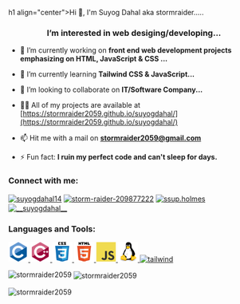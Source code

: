 h1 align="center">Hi 👋, I'm Suyog Dahal aka stormraider.....</h1>
<h3 align="center">I’m interested in web desiging/developing...</h3>

- 🌱 I’m currently working on **front end web development projects emphasizing on HTML, JavaScript & CSS ...**

- 🌱 I’m currently learning **Tailwind CSS & JavaScript...**

- 👯 I’m looking to collaborate on **IT/Software Company...**

- 👨‍💻 All of my projects are available at [https://stormraider2059.github.io/suyogdahal/](https://stormraider2059.github.io/suyogdahal/)

- 📫 Hit me with a mail on **stormraider2059@gmail.com**

- ⚡ Fun fact: **I ruin my perfect code and can't sleep for days.**

<h3 align="left">Connect with me:</h3>
<p align="left">
<a href="https://twitter.com/suyogdahal14" target="blank"><img align="center" src="https://raw.githubusercontent.com/rahuldkjain/github-profile-readme-generator/master/src/images/icons/Social/twitter.svg" alt="suyogdahal14" height="30" width="40" /></a>
<a href="https://linkedin.com/in/storm-raider-209877222" target="blank"><img align="center" src="https://raw.githubusercontent.com/rahuldkjain/github-profile-readme-generator/master/src/images/icons/Social/linked-in-alt.svg" alt="storm-raider-209877222" height="30" width="40" /></a>
<a href="https://fb.com/ssup.holmes" target="blank"><img align="center" src="https://raw.githubusercontent.com/rahuldkjain/github-profile-readme-generator/master/src/images/icons/Social/facebook.svg" alt="ssup.holmes" height="30" width="40" /></a>
<a href="https://instagram.com/__suyogdahal__" target="blank"><img align="center" src="https://raw.githubusercontent.com/rahuldkjain/github-profile-readme-generator/master/src/images/icons/Social/instagram.svg" alt="__suyogdahal__" height="30" width="40" /></a>
</p>

<h3 align="left">Languages and Tools:</h3>
<p align="left"> <a href="https://www.cprogramming.com/" target="_blank" rel="noreferrer"> <img src="https://raw.githubusercontent.com/devicons/devicon/master/icons/c/c-original.svg" alt="c" width="40" height="40"/> </a> <a href="https://www.w3schools.com/cpp/" target="_blank" rel="noreferrer"> <img src="https://raw.githubusercontent.com/devicons/devicon/master/icons/cplusplus/cplusplus-original.svg" alt="cplusplus" width="40" height="40"/> </a> <a href="https://www.w3schools.com/css/" target="_blank" rel="noreferrer"> <img src="https://raw.githubusercontent.com/devicons/devicon/master/icons/css3/css3-original-wordmark.svg" alt="css3" width="40" height="40"/> </a> <a href="https://www.w3.org/html/" target="_blank" rel="noreferrer"> <img src="https://raw.githubusercontent.com/devicons/devicon/master/icons/html5/html5-original-wordmark.svg" alt="html5" width="40" height="40"/> </a> <a href="https://developer.mozilla.org/en-US/docs/Web/JavaScript" target="_blank" rel="noreferrer"> <img src="https://raw.githubusercontent.com/devicons/devicon/master/icons/javascript/javascript-original.svg" alt="javascript" width="40" height="40"/> </a> <a href="https://www.linux.org/" target="_blank" rel="noreferrer"> <img src="https://raw.githubusercontent.com/devicons/devicon/master/icons/linux/linux-original.svg" alt="linux" width="40" height="40"/> </a> <a href="https://tailwindcss.com/" target="_blank" rel="noreferrer"> <img src="https://www.vectorlogo.zone/logos/tailwindcss/tailwindcss-icon.svg" alt="tailwind" width="40" height="40"/> </a> </p>

<p><img align="left" src="https://github-readme-stats.vercel.app/api/top-langs?username=stormraider2059&show_icons=true&locale=en&layout=compact" alt="stormraider2059" /></p>

<p>&nbsp;<img align="center" src="https://github-readme-stats.vercel.app/api?username=stormraider2059&show_icons=true&locale=en" alt="stormraider2059" /></p>

<p><img align="center" src="https://github-readme-streak-stats.herokuapp.com/?user=stormraider2059&" alt="stormraider2059" /></p>
